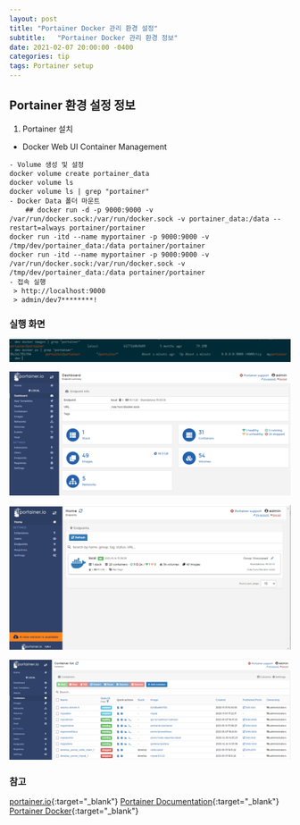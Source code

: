```yaml
---
layout: post
title: "Portainer Docker 관리 환경 설정"
subtitle:   "Portainer Docker 관리 환경 정보"
date: 2021-02-07 20:00:00 -0400
categories: tip
tags: Portainer setup
---
```


## Portainer 환경 설정 정보

1. Portainer 설치
- Docker Web UI Container Management
```
- Volume 생성 및 설정
docker volume create portainer_data
docker volume ls 
docker volume ls | grep "portainer"
- Docker Data 폴더 마운트
	## docker run -d -p 9000:9000 -v /var/run/docker.sock:/var/run/docker.sock -v portainer_data:/data --restart=always portainer/portainer
docker run -itd --name myportainer -p 9000:9000 -v /tmp/dev/portainer_data:/data portainer/portainer
docker run -itd --name myportainer -p 9000:9000 -v /var/run/docker.sock:/var/run/docker.sock -v /tmp/dev/portainer_data:/data portainer/portainer
- 접속 실행
 > http://localhost:9000
 > admin/dev7********!
```

### 실행 화면
![1.Portainer-docker](/assets/img/post/potainer/img01.PNG)

![2.Portainer-데시보드](/assets/img/post/potainer/img02.PNG)

![3.Portainer관리](/assets/img/post/potainer/img03.PNG)

![4.Portainer-Container관리](/assets/img/post/potainer/img04.PNG)


### 참고
[portainer.io](https://www.portainer.io/){:target="_blank"}
[Portainer Documentation](https://documentation.portainer.io/){:target="_blank"}
[Portainer Docker](https://hub.docker.com/r/portainer/portainer){:target="_blank"}


